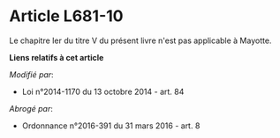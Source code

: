# Article L681-10

Le chapitre Ier du titre V du présent livre n'est pas applicable à Mayotte.

**Liens relatifs à cet article**

_Modifié par_:

  - Loi n°2014-1170 du 13 octobre 2014 - art. 84

_Abrogé par_:

  - Ordonnance n°2016-391 du 31 mars 2016 - art. 8
